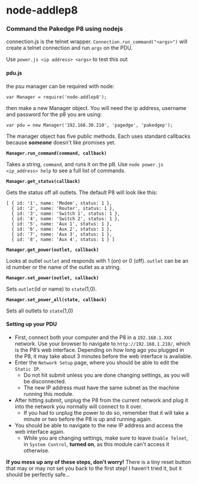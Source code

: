 # node-addlep8
### Command the Pakedge P8 using nodejs

connection.js is the telnet wrapper. ```Connection.run_command("<args>")``` will create a telnet connection and run ```args``` on the PDU.

Use ```power.js <ip address> <args>``` to test this out

#### pdu.js

the psu manager can be required with node:

```var Manager = require('node-addlep8'); ```

then make a new Manager object. You will need the ip address, username and password for the p8 you are using:

```var pdu = new Manager('192.168.30.210', 'pagedge', 'pakedgep');```

The manager object has five public methods. Each uses standard callbacks because **_someone_** doesn't like promises yet.

**```Manager.run_command(command, callback)```**

Takes a string, `command`, and runs it on the p8. Use ```node power.js <ip_address> help``` to see a full list of commands.


**```Manager.get_status(callback)```**

Gets the status off all outlets. The default P8 will look like this:


```
[ { id: '1', name: 'Modem', status: 1 },
  { id: '2', name: 'Router', status: 1 },
  { id: '3', name: 'Switch 1', status: 1 },
  { id: '4', name: 'Switch 2', status: 1 },
  { id: '5', name: 'Aux 1', status: 1 },
  { id: '6', name: 'Aux 2', status: 1 },
  { id: '7', name: 'Aux 3', status: 1 },
  { id: '8', name: 'Aux 4', status: 1 } ]
```


**```Manager.get_power(outlet, callback)```**

Looks at outlet ```outlet``` and responds with 1 (on) or 0 (off). ```outlet``` can be an id number or the name of the outlet as a string.

**```Manager.set_power(outlet, callback)```**

Sets ```outlet```(id or name) to ```state```(1,0).

**```Manager.set_power_all(state, callback)```**

Sets all outlets to ```state```(1,0)

#### Setting up your PDU
- First, connect both your computer and the P8 in a `192.168.1.XXX` network. Use your browser to navigate to `http://192.168.1.210/`, which is the P8’s web interface. Depending on how long ago you plugged in the P8, it may take about 3 minutes before the web interface is available.
- Enter the `Network Setup` page, where you should be able to edit the `Static IP`.
    - Do not hit submit unless you are done changing settings, as you will be disconnected.
    - The new IP address must have the same subnet as the machine running this module.
- After hitting submit, unplug the P8 from the current network and plug it into the network you normally will connect to it over.
    - If you had to unplug the power to do so, remember that it will take a minute or two before the P8 is up and running again.
- You should be able to navigate to the new IP address and access the web interface again.
    - While you are changing settings, make sure to leave `Enable Telnet`, in `System Control`, **turned on**, as this module can't access it otherwise.

**If you mess up any of these steps, don’t worry!** There is a tiny reset button that may or may not set you back to the first step! I haven’t tried it, but it should be perfectly safe…
